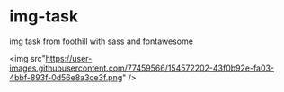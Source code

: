 # img-task
img task from foothill  with sass and fontawesome
<br/>

<img src"https://user-images.githubusercontent.com/77459566/154572202-43f0b92e-fa03-4bbf-893f-0d56e8a3ce3f.png" />
